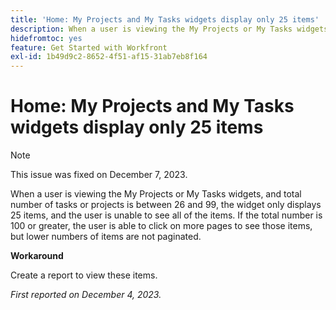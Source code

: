 ```yaml
---
title: 'Home: My Projects and My Tasks widgets display only 25 items'
description: When a user is viewing the My Projects or My Tasks widgets, and total number of tasks or projects is between 26 and 99, the widget only displays 25 items, and the user is unable to see all of the items. If the total number is 100 or greater, the user is able to click on more pages to see those items, but lower numbers of items are not paginated.
hidefromtoc: yes
feature: Get Started with Workfront
exl-id: 1b49d9c2-8652-4f51-af15-31ab7eb8f164
---
```

# Home: My Projects and My Tasks widgets display only 25 items

>[!NOTE]
>
>This issue was fixed on December 7, 2023.

When a user is viewing the My Projects or My Tasks widgets, and total number of tasks or projects is between 26 and 99, the widget only displays 25 items, and the user is unable to see all of the items. If the total number is 100 or greater, the user is able to click on more pages to see those items, but lower numbers of items are not paginated.

**Workaround**

Create a report to view these items.

_First reported on December 4, 2023._
